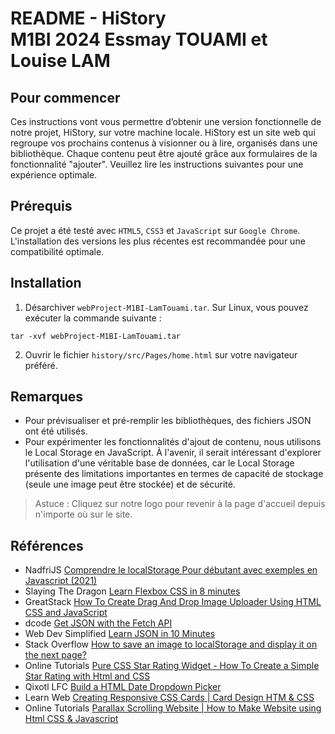 README - HiStory  
M1BI 2024 Essmay TOUAMI et Louise LAM
==============

## Pour commencer
Ces instructions vont vous permettre d’obtenir une version fonctionnelle de notre projet, HiStory, sur votre machine locale. HiStory est un site web qui regroupe vos prochains contenus à visionner ou à lire, organisés dans une bibliothèque. Chaque contenu peut être ajouté grâce aux formulaires de la fonctionnalité "ajouter". Veuillez lire les instructions suivantes pour une expérience optimale.

## Prérequis
Ce projet a été testé avec `HTML5`, `CSS3` et `JavaScript` sur `Google Chrome`. L'installation des versions les plus récentes est recommandée pour une compatibilité optimale.

## Installation
1. Désarchiver `webProject-M1BI-LamTouami.tar`. Sur Linux, vous pouvez exécuter la commande suivante :
```
tar -xvf webProject-M1BI-LamTouami.tar
```
2. Ouvrir le fichier `history/src/Pages/home.html` sur votre navigateur préféré.

## Remarques
- Pour prévisualiser et pré-remplir les bibliothèques, des fichiers JSON ont été utilisés.
- Pour expérimenter les fonctionnalités d'ajout de contenu, nous utilisons le Local Storage en JavaScript. À l'avenir, il serait intéressant d'explorer l'utilisation d'une véritable base de données, car le Local Storage présente des limitations importantes en termes de capacité de stockage (seule une image peut être stockée) et de sécurité.

> Astuce : Cliquez sur notre logo pour revenir à la page d'accueil depuis n'importe où sur le site.

## Références
- NadfriJS <a href="https://www.youtube.com/watch?v=JOik3MMZ_PY">Comprendre le localStorage Pour débutant avec exemples en Javascript (2021)</a>
- Slaying The Dragon <a href="https://www.youtube.com/watch?v=phWxA89Dy94">Learn Flexbox CSS in 8 minutes</a>
- GreatStack <a href="https://www.youtube.com/watch?v=5Fws9daTtIs">How To Create Drag And Drop Image Uploader Using HTML CSS and JavaScript</a>
- dcode <a href="https://www.youtube.com/watch?v=5VCY9yCZnlc">Get JSON with the Fetch API</a>
- Web Dev Simplified <a href="https://www.youtube.com/watch?v=iiADhChRriM">Learn JSON in 10 Minutes</a>
- Stack Overflow <a href="https://stackoverflow.com/questions/19183180/how-to-save-an-image-to-localstorage-and-display-it-on-the-next-page">How to save an image to localStorage and display it on the next page?</a>
- Online Tutorials <a href="https://www.youtube.com/watch?v=Ep78KjstQuw">Pure CSS Star Rating Widget - How To Create a Simple Star Rating with Html and CSS</a>
- Qixotl LFC <a href="https://www.youtube.com/watch?v=IPGbM6HgWEA&t=167s">Build a HTML Date Dropdown Picker</a>
- Learn Web <a href="https://www.youtube.com/watch?v=9FNNkzPBFcE&t=180s">Creating Responsive CSS Cards | Card Design HTM & CSS</a>
- Online Tutorials <a href="https://www.youtube.com/watch?v=1wfeqDyMUx4&t=1032s">Parallax Scrolling Website | How to Make Website using Html CSS & Javascript</a>

